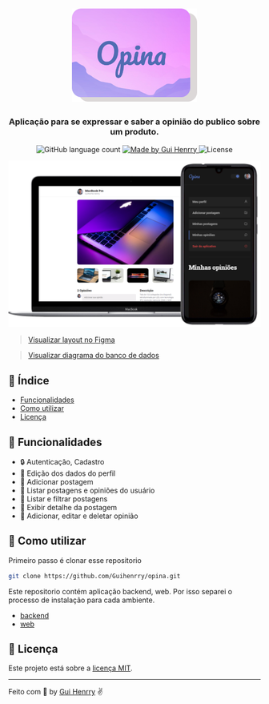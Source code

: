 <h1 align="center">
  <img alt="Opina" src=".github/logo.png" width="250px" />
</h1>

<h3 align="center">
  Aplicação para se expressar e saber a opinião do publico sobre um produto.
</h3>


<p align="center">
  <img alt="GitHub language count" src="https://img.shields.io/github/languages/count/Guihenrry/opina?color=%23506CB2">

  <a href="https://www.linkedin.com/in/guilhermehenrry/">
    <img alt="Made by Gui Henrry" src="https://img.shields.io/badge/made%20by-Gui%20Henrry-%23506CB2">
  </a>

  <img alt="License" src="https://img.shields.io/badge/licence-MIT-%23506CB2">
</p>

<p align="center">
  <img alt="Mockup" src=".github/mockup.png" width="700px" />
</p>

> [Visualizar layout no Figma](https://www.figma.com/file/TusLUhWHfliShCb0LvhJRN/Opina?node-id=37%3A2)

> [Visualizar diagrama do banco de dados](https://dbdiagram.io/d/5ece0a4a39d18f5553ffd12b)

## :pushpin: Índice

- [Funcionalidades](#rocket-funcionalidades)
- [Como utilizar](#construction_worker-como-utilizar)
- [Licença](#memo-licença)

## :rocket: Funcionalidades

- 🔒 Autenticação, Cadastro
- 👤 Edição dos dados do perfil
- 💾 Adicionar postagem
- 📁 Listar postagens e opiniões do usuário
- 📁 Listar e filtrar postagens
- 📃 Exibir detalhe da postagem
- 📣 Adicionar, editar e deletar opinião

## :construction_worker: Como utilizar

Primeiro passo é clonar esse repositorio

```bash
git clone https://github.com/Guihenrry/opina.git
```

Este repositorio contém aplicação backend, web. Por isso separei o processo de instalação para cada ambiente. 

- [backend](https://github.com/Guihenrry/opina/blob/master/backend/README.md)
- [web](https://github.com/Guihenrry/opina/blob/master/web/README.md)


## :memo: Licença
Este projeto está sobre a [licença MIT](https://github.com/Guihenrry/opina/blob/master/LICENSE).

---

Feito com 💜 by [Gui Henrry](https://www.linkedin.com/in/guilhermehenrry/) ✌